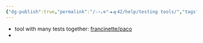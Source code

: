 ```yaml
---
{"dg-publish":true,"permalink":"/☆⋆｡𖦹°‧★🛸42/help/testing tools/","tags":["42madrid","cheat"]}
---
```



- tool with many tests together: [francinette/paco](https://github.com/xicodomingues/francinette)
- 